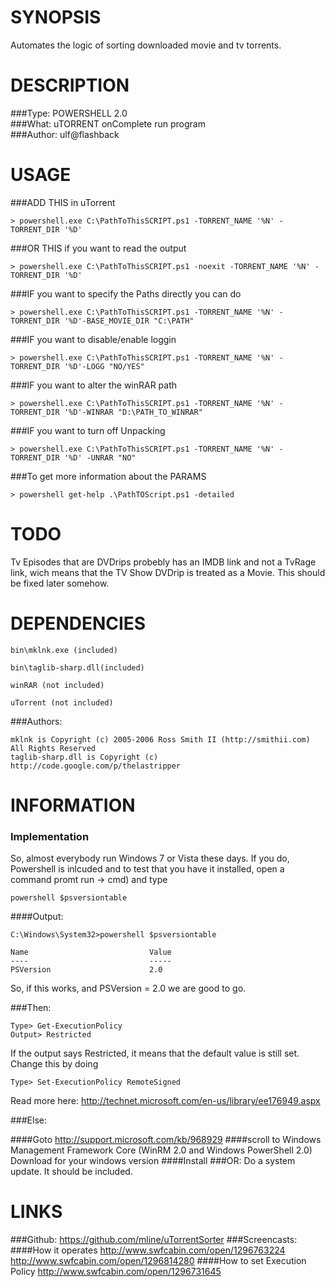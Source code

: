 SYNOPSIS ========Automates the logic of sorting downloaded movie and tv torrents.DESCRIPTION===========###Type:POWERSHELL 2.0									###What:uTORRENT onComplete run program 	###Author:ulf@flashback				USAGE======###ADD THIS in uTorrent		> powershell.exe C:\PathToThisSCRIPT.ps1 -TORRENT_NAME '%N' -TORRENT_DIR '%D'	###OR THIS if you want to read the output	> powershell.exe C:\PathToThisSCRIPT.ps1 -noexit -TORRENT_NAME '%N' -TORRENT_DIR '%D'	###IF you want to specify the Paths directly you can do	> powershell.exe C:\PathToThisSCRIPT.ps1 -TORRENT_NAME '%N' -TORRENT_DIR '%D'-BASE_MOVIE_DIR "C:\PATH"###IF you want to disable/enable loggin	> powershell.exe C:\PathToThisSCRIPT.ps1 -TORRENT_NAME '%N' -TORRENT_DIR '%D'-LOGG "NO/YES"###IF you want to alter the winRAR path	> powershell.exe C:\PathToThisSCRIPT.ps1 -TORRENT_NAME '%N' -TORRENT_DIR '%D'-WINRAR "D:\PATH_TO_WINRAR"	###IF you want to turn off Unpacking	> powershell.exe C:\PathToThisSCRIPT.ps1 -TORRENT_NAME '%N' -TORRENT_DIR '%D' -UNRAR "NO"	###To get more information about the PARAMS	> powershell get-help .\PathTOScript.ps1 -detailedTODO=====Tv Episodes that are DVDrips probebly has an IMDB link and not a TvRage link, wich means that the TV Show DVDrip is treated as a Movie. This should be fixed later somehow.DEPENDENCIES============	bin\mklnk.exe (included)		bin\taglib-sharp.dll(included)		winRAR (not included)		uTorrent (not included) 		###Authors:	mklnk is Copyright (c) 2005-2006 Ross Smith II (http://smithii.com) All Rights Reserved	taglib-sharp.dll is Copyright (c) http://code.google.com/p/thelastripperINFORMATION===========### ImplementationSo, almost everybody run Windows 7 or Vista these days. If you do, Powershell is inlcuded and to test thatyou have it installed, open a command promt run -> cmd) and type 	powershell $psversiontable####Output:	C:\Windows\System32>powershell $psversiontable	Name                           Value	----                           -----	PSVersion                      2.0So, if this works, and PSVersion = 2.0 we are good to go.###Then:	Type> Get-ExecutionPolicy	Output> RestrictedIf the output says Restricted, it means that the default value is still set. Change this by doing	Type> Set-ExecutionPolicy RemoteSignedRead more here: http://technet.microsoft.com/en-us/library/ee176949.aspx###Else:####Goto 	http://support.microsoft.com/kb/968929####scroll to	Windows Management Framework Core (WinRM 2.0 and Windows PowerShell 2.0)Download for your windows version####Install###OR: Do a system update. It should be included.LINKS====###Github:	https://github.com/mline/uTorrentSorter###Screencasts:####How it operates	http://www.swfcabin.com/open/1296763224	http://www.swfcabin.com/open/1296814280####How to set Execution Policy	http://www.swfcabin.com/open/1296731645	